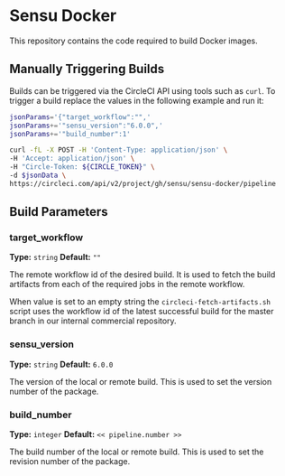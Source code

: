 # Sensu Docker

This repository contains the code required to build Docker images.

## Manually Triggering Builds
Builds can be triggered via the CircleCI API using tools such as `curl`. To
trigger a build replace the values in the following example and run it:

```sh
jsonParams='{"target_workflow":"",'
jsonParams+='"sensu_version":"6.0.0",'
jsonParams+='"build_number":1'

curl -fL -X POST -H 'Content-Type: application/json' \
-H 'Accept: application/json' \
-H "Circle-Token: ${CIRCLE_TOKEN}" \
-d $jsonData \
https://circleci.com/api/v2/project/gh/sensu/sensu-docker/pipeline
```

## Build Parameters

### target_workflow

**Type:** `string`
**Default:** `""`

The remote workflow id of the desired build. It is used to fetch the build
artifacts from each of the required jobs in the remote workflow.

When value is set to an empty string the `circleci-fetch-artifacts.sh` script
uses the workflow id of the latest successful build for the master branch in
our internal commercial repository.

### sensu_version

**Type:** `string`
**Default:** `6.0.0`

The version of the local or remote build. This is used to set the version
number of the package.

### build_number

**Type:** `integer`
**Default:** `<< pipeline.number >>`

The build number of the local or remote build. This is used to set the revision
number of the package.
